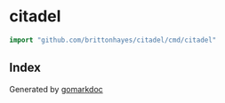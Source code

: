 <!-- Code generated by gomarkdoc. DO NOT EDIT -->

# citadel

```go
import "github.com/brittonhayes/citadel/cmd/citadel"
```

## Index





Generated by [gomarkdoc](<https://github.com/princjef/gomarkdoc>)
